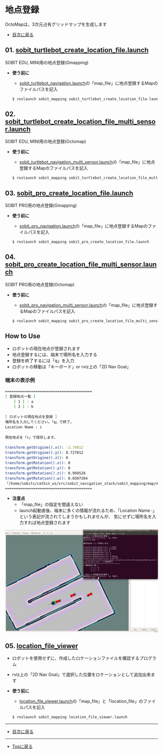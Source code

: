 # 地点登録
OctoMapは，3次元占有グリッドマップを生成します

- [目次に戻る](../../sobit_mapping)

## 01. [sobit_turtlebot_create_location_file.launch](../../sobit_mapping/launch/sobit_turtlebot/sobit_turtlebot_create_location_file.launch)
SOBIT EDU, MINI用の地点登録(Gmapping)
- **使う前に**
    - [sobit_turtlebot_navigation.launch](../../sobit_navigation/launch/sobit_turtlebot/sobit_turtlebot_navigation.launch)の「map_file」に地点登録するMapのファイルパスを記入

    ```bash
    $ roslaunch sobit_mapping sobit_turtlebot_create_location_file.launch 
    ```

## 02. [sobit_turtlebot_create_location_file_multi_sensor.launch](../../sobit_mapping/launch/sobit_turtlebot/sobit_turtlebot_create_location_file_multi_sensor.launch)
SOBIT EDU, MINI用の地点登録(Octomap)
- **使う前に**
    - [sobit_turtlebot_navigation_multi_sensor.launch](sobit_navigation/launch/sobit_turtlebot/sobit_turtlebot_navigation_multi_sensor.launch)の「map_file」に地点登録するMapのファイルパスを記入

    ```bash
    $ roslaunch sobit_mapping sobit_turtlebot_create_location_file_multi_sensor.launch 
    ```

## 03. [sobit_pro_create_location_file.launch](../../sobit_mapping/launch/sobit_pro/sobit_pro_create_location_file_multi_sensor.launch)
SOBIT PRO用の地点登録(Gmapping)
- **使う前に**
    - [sobit_pro_navigation.launch](../../sobit_navigation/launch/sobit_pro/sobit_pro_navigation.launch)の「map_file」に地点登録するMapのファイルパスを記入

    ```bash
    $ roslaunch sobit_mapping sobit_pro_create_location_file.launch 
    ```

## 04. [sobit_pro_create_location_file_multi_sensor.launch](../../sobit_mapping/launch/sobit_pro/sobit_pro_create_location_file_multi_sensor.launch)
SOBIT PRO用の地点登録(Octomap)
- **使う前に**
    - [sobit_pro_navigation_multi_sensor.launch](../../sobit_navigation/launch/sobit_pro/sobit_pro_navigation_multi_sensor.launch)の「map_file」に地点登録するMapのファイルパスを記入

    ```bash
    $ roslaunch sobit_mapping sobit_pro_create_location_file_multi_sensor.launch 
    ```

## How to Use
- ロボットの現在地点が登録されます
- 地点登録するには、端末で場所名を入力する
- 登録を終了するには「q」を入力
- ロボットの移動は「キーボード」or rviz上の「2D Nav Goal」

### 端末の表示例
```bash
========================================
[ 登録地点一覧 ]
    [ 1 ] : a
    [ 2 ] : b

[ ロボットの現在地点を登録 ]
場所名を入力してください。「q」で終了。
Location Name : c

現在地点を「c」で保存します。

transform.getOrigine().x(): -2.74012
transform.getOrigine().y(): 0.727012
transform.getOrigine().z(): 0
transform.getRotation().x(): 0
transform.getRotation().y(): 0
transform.getRotation().z(): 0.999528
transform.getRotation().w(): 0.0307304
「/home/sobits/catkin_ws/src/sobit_navigation_stack/sobit_mapping/map/map_location_8_23_20_15.yaml　」に追記完了。
========================================
```

- **注意点**
    - 「map_file」の指定を間違えない
    - launch起動直後、端末に多くの情報が流れるため、「Location Name :」という表記が流されてしまうかもしれませんが、 気にせずに場所名を入力すれば地点登録されます

<div align="center">
    <img src="/doc/img/sobit_turtlebot_create_location_file.png" width="640">
</div>

## 05. [location_file_viewer](../../sobit_mapping/launch/location_file_viewer.launch)
- ロボットを使用せずに、作成したロケーションファイルを確認するプログラム
- rviz上の「2D Nav Goal」で選択した位置をロケーションとして追加出来ます

- **使う前に**
    - [location_file_viewer.launch](../../sobit_mapping/launch/location_file_viewer.launch)の「map_file」と「location_file」のファイルパスを記入
    ```bash
    $ roslaunch sobit_mapping location_file_viewer.launch 
    ```
---
- [目次に戻る](../../sobit_mapping)
---

- [Topに戻る](https://github.com/TeamSOBITS/sobit_navigation_stack)

